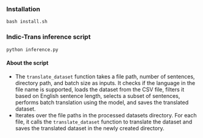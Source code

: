 ### Installation
```bash install.sh```
### Indic-Trans inference script
```python inference.py```

#### About the script
- The ```translate_dataset``` function takes a file path, number of sentences, directory path, and batch size as inputs. It checks if the language in the file name is supported, loads the dataset from the CSV file, filters it based on English sentence length, selects a subset of sentences, performs batch translation using the model, and saves the translated dataset.
- Iterates over the file paths in the processed datasets directory. For each file, it calls the ```translate_dataset``` function to translate the dataset and saves the translated dataset in the newly created directory.

